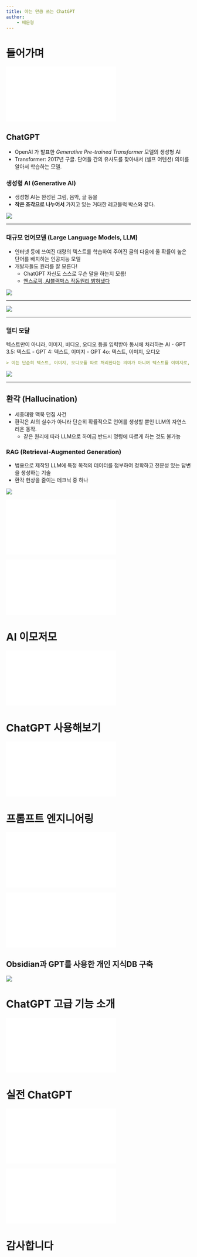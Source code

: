 ```yaml
---
title: 아는 만큼 쓰는 ChatGPT
author:
	- 배문형
---
```


# 들어가며

![강사소개](../강사%20소개.md)

## ChatGPT

- OpenAI 가 발표한 *Generative Pre-trained Transformer* 모델의 생성형 AI
- Transformer: 2017년 구글. 단어들 간의 유사도를 찾아내서 (셀프 어텐션) 의미를 알아서 학습하는 모델. 

### 생성형 AI (Generative AI)

- 생성형 AI는 완성된 그림, 음악, 글 등을
- **작은 조각으로 나누어서** 가지고 있는 거대한 레고블럭 박스와 같다.

![](attachments/chatgpt-lego.png)

---

### 대규모 언어모델 (Large Language Models, LLM)

- 인터넷 등에 쓰여진 대량의 텍스트를 학습하여 주어진 글의 다음에 올 확률이 높은 단어를 배치하는 인공지능 모델
- 개발자들도 원리를 잘 모른다!
	- ChatGPT 자신도 스스로 무슨 말을 하는지 모름!
	- [앤스로픽, AI블랙박스 작동원리 밝혀냈다](https://www.mk.co.kr/news/it/11021534)

![](attachments/chatgpt-words-rate.png)

---

![](attachments/chatgpt-pearl-earrings.png)

---

### 멀티 모달

텍스트만이 아니라, 이미지, 비디오, 오디오 등을 입력받아 동시에 처리하는 AI
	- GPT 3.5: 텍스트
	- GPT 4: 텍스트, 이미지
	- GPT 4o: 텍스트, 이미지, 오디오

```markdown
> 이는 단순히 텍스트, 이미지, 오디오를 따로 처리한다는 의미가 아니며 텍스트를 이미지로, 이미지를 텍스트로, 텍스트를 음악으로 상호 변환하며 서로 어떤 의미와 관계를 갖는지를 아는 것
```

![](attachments/chatgpt-multi-modal.png)

---

## 환각 (Hallucination)

- 세종대왕 맥북 던짐 사건
- 환각은 AI의 실수가 아니라 단순히 확률적으로 언어를 생성할 뿐인 LLM의 자연스러운 동작.
	- 같은 원리에 따라 LLM으로 하여금 반드시 명령에 따르게 하는 것도 불가능

### RAG (Retrieval-Augmented Generation)

- 범용으로 제작된 LLM에 특정 목적의 데이터를 첨부하여 정확하고 전문성 있는 답변을 생성하는 기술
- 환각 현상을 줄이는 테크닉 중 하나

![](attachments/gpt-hallucination.jpg)

![ChatGPT를 대하는 우리의 자세](ChatGPT를%20대하는%20우리의%20자세.md)

![왜 내 GPT는 대답을 이상하게 할까](왜%20내%20GPT는%20대답을%20이상하게%20할까.md)

# AI 이모저모

![AI이모저모](AI이모저모.md)

# ChatGPT 사용해보기

![ChatGPT 기초 사용법](ChatGPT%20기초%20사용법.md)

# 프롬프트 엔지니어링

![프롬프트 엔지니어링](프롬프트%20엔지니어링.md)

![마크다운](../Topics/마크다운.md)

## Obsidian과 GPT를 사용한 개인 지식DB 구축

![](attachments/chatgpt-obsidian_integration.png)

# ChatGPT 고급 기능 소개

![ChatGPT 고급 기능](ChatGPT%20고급%20기능.md)

# 실전 ChatGPT

![ChatGPT 예제](ChatGPT%20예제.md)

![VBA with GPT](VBA%20with%20GPT.md)

# 감사합니다